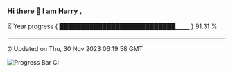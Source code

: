 ### Hi there 👋 I am Harry , 

⏳ Year progress { ███████████████████████████▁▁▁ } 91.31 %

---

⏰ Updated on Thu, 30 Nov 2023 06:19:58 GMT

![Progress Bar CI](https://github.com/duykhang68/duykhang68/workflows/Progress%20Bar%20CI/badge.svg)
